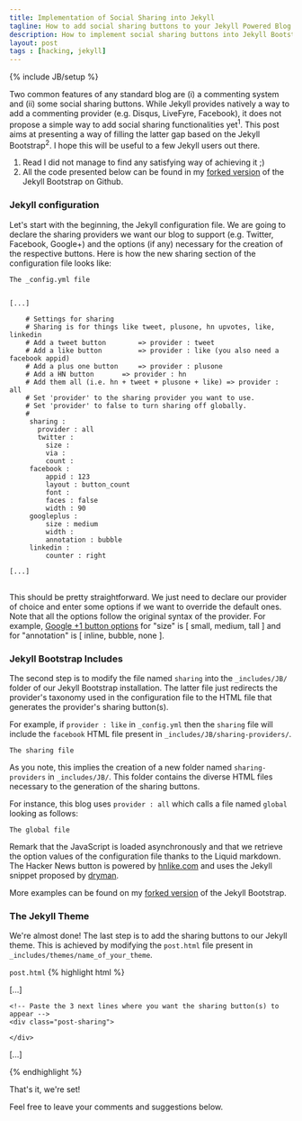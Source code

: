 ```yaml
---
title: Implementation of Social Sharing into Jekyll
tagline: How to add social sharing buttons to your Jekyll Powered Blog
description: How to implement social sharing buttons into Jekyll Bootstrap, the simple, blog aware, static site generator.
layout: post
tags : [hacking, jekyll]
---
```

{% include JB/setup %}

Two common features of any standard blog are (i) a commenting system and (ii) some social sharing buttons. While Jekyll provides natively a way to add a commenting provider (e.g. Disqus, LiveFyre, Facebook), it does not propose a simple way to add social sharing functionalities yet<sup>1</sup>. This post aims at presenting a way of filling the latter gap based on the Jekyll Bootstrap<sup>2</sup>. I hope this will be useful to a few Jekyll users out there.

1. Read I did not manage to find any satisfying way of achieving it ;)
2. All the code presented below can be found in my [forked version](https://github.com/xpressyoo/jekyll-bootstrap) of the Jekyll Bootstrap on Github.

### Jekyll configuration

Let's start with the beginning, the Jekyll configuration file. We are going to declare the sharing providers we want our blog to support (e.g. Twitter, Facebook, Google+) and the options (if any) necessary for the creation of the respective buttons. Here is how the new sharing section of the configuration file looks like:

<code>The _config.yml file</code>
<pre>
<code>
[...]

    # Settings for sharing 
    # Sharing is for things like tweet, plusone, hn upvotes, like, linkedin
    # Add a tweet button 		=> provider : tweet
    # Add a like button 		=> provider : like (you also need a facebook appid)
    # Add a plus one button 	=> provider : plusone
    # Add a HN button 		=> provider : hn
    # Add them all (i.e. hn + tweet + plusone + like) => provider : all
    # Set 'provider' to the sharing provider you want to use.
    # Set 'provider' to false to turn sharing off globally.
    #
     sharing :
       provider : all
       twitter :
         size :
         via :
         count :
     facebook :
         appid : 123
         layout : button_count
         font :
         faces : false
         width : 90
     googleplus :
         size : medium
         width :
         annotation : bubble
     linkedin :
         counter : right      

[...]
</code>
</pre>

This should be pretty straightforward. We just need to declare our provider of choice and enter some options if we want to override the default ones. Note that all the options follow the original syntax of the provider. For example, [Google +1 button options](https://developers.google.com/+/plugins/+1button/) for "size" is \[ small, medium, tall \] and for "annotation" is \[ inline, bubble, none \].


### Jekyll Bootstrap Includes

The second step is to modify the file named <code>sharing</code> into the <code>_includes/JB/</code> folder of our Jekyll Bootstrap installation. The latter file just redirects the provider's taxonomy used in the configuration file to the HTML file that generates the provider's sharing button(s).

For example, if <code>provider : like</code> in <code>_config.yml</code> then the <code>sharing</code> file will include the <code>facebook</code> HTML file present in <code>_includes/JB/sharing-providers/</code>.

<code>The sharing file</code>



As you note, this implies the creation of a new folder named <code>sharing-providers</code> in <code>_includes/JB/</code>. This folder contains the diverse HTML files necessary to the generation of the sharing buttons.

For instance, this blog uses <code>provider : all</code> which calls a file named <code>global</code> looking as follows:

<code>The global file</code>


Remark that the JavaScript is loaded asynchronously and that we retrieve the option values of the configuration file thanks to the Liquid markdown. The Hacker News button is powered by [hnlike.com](http://hnlike.com/) and uses the Jekyll snippet proposed by [dryman](http://www.idryman.org/blog/2012/04/05/jekyll-octopress-hacker-news-plugin/).

More examples can be found on my [forked version](https://github.com/xpressyoo/jekyll-bootstrap/tree/master/_includes/JB/sharing-providers) of the Jekyll Bootstrap.

### The Jekyll Theme

We're almost done! The last step is to add the sharing buttons to our Jekyll theme. This is achieved by modifying the <code>post.html</code> file present in <code>_includes/themes/name_of_your_theme</code>.

<code>post.html</code>
{% highlight html %}

[...]

    <!-- Paste the 3 next lines where you want the sharing button(s) to appear -->
    <div class="post-sharing">
     
    </div>

[...]

{% endhighlight %}

That's it, we're set!

Feel free to leave your comments and suggestions below.

